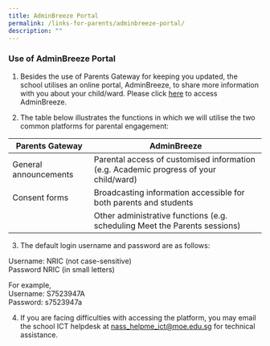 ```yaml
---
title: AdminBreeze Portal
permalink: /links-for-parents/adminbreeze-portal/
description: ""
---
```

### Use of AdminBreeze Portal

1. Besides the use of Parents Gateway for keeping you updated, the school utilises an online portal, AdminBreeze, to share more information with you about your child/ward. Please click [here](https://ngeeann.adminbreeze.com/) to access AdminBreeze.

  
2. The table below illustrates the functions in which we will utilise the two common platforms for parental engagement:

<table>
<thead>
  <tr>
    <th>Parents Gateway</th>
    <th>AdminBreeze</th>
  </tr>
</thead>
<tbody>
  <tr>
    <td>General announcements</td>
    <td>Parental access of customised information (e.g. Academic progress of your child/ward)</td>
  </tr>
  <tr>
    <td>Consent forms</td>
    <td>Broadcasting information accessible for both parents and students</td>
  </tr>
  <tr>
    <td> </td>
    <td>Other administrative functions (e.g. scheduling Meet the Parents sessions)</td>
  </tr>
</tbody>
</table>

3. The default login username and password are as follows:

Username: NRIC (not case-sensitive) <br>
Password NRIC (in small letters)

For example, <br>
Username: S7523947A <br>
Password: s7523947a

  

4. If you are facing difficulties with accessing the platform, you may email the school ICT helpdesk at nass_helpme_ict@moe.edu.sg for technical assistance.